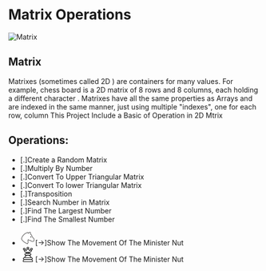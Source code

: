 # Matrix Operations

![Matrix](/documentation/matrix.gif)
<br>

## Matrix
 Matrixes (sometimes called 2D ) are containers for many values. For example, chess board is a 2D matrix of 8 rows and 8 columns, each holding a different character . Matrixes have all the same properties as Arrays and are indexed in the same manner, just using multiple "indexes", one for each row, column
        This Project Include a Basic of Operation in 2D Mtrix

## Operations:
 
 * [.]Create a Random Matrix
 * [.]Multiply By Number
 * [.]Convert To Upper Triangular Matrix
 * [.]Convert To lower Triangular Matrix
 * [.]Transposition
 * [.]Search Number in Matrix
 * [.]Find The Largest Number
 * [.]Find The Smallest Number
<!--  * ![Minister](/documentation/img/minister.png)[->]Show The Movement Of The Minister Nut -->
<!--  * ![horse](/documentation/img/horse.png | width=100)[->]Show The Movement Of The Minister Nut -->
 * <img src="/documentation/img/horse.png" alt="horse" width=30 height=30/>[->]Show The Movement Of The Minister Nut
 * <img src="/documentation/img/minister.png" alt="minister" width=30 height=30/>[->]Show The Movement Of The Minister Nut



